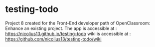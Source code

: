 # testing-todo
Project 8 created for the Front-End developer path of OpenClassroom: Enhance an existing project.
The app is accessible at : https://nicolius13.github.io/testing-todo
wiki is accessible at : https://github.com/nicolius13/testing-todo/wiki

